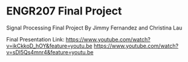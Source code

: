# ENGR207 Final Project
Signal Processing Final Project
By Jimmy Fernandez and Christina Lau

Final Presentation Link:
https://www.youtube.com/watch?v=ikCkkoD_hOY&feature=youtu.be
https://www.youtube.com/watch?v=sDl5Qs4mnr4&feature=youtu.be
